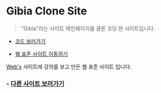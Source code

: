 # Gibia Clone Site

> "Gibia"라는 사이트 메인페이지를 클론 코딩 한 사이트입니다.

- [코드 보러가기](https://github.com/engus93/gaibaCloneWeb)

- [웹 표준 사이트 이동하기](https://engus93.github.io/gaibaCloneWeb/)

[Web's](https://www.youtube.com/watch?v=BcR_Qa-yDZY&list=PL4UVBBIc6giK_T_7i7MssZ516YIRUmhAm&index=1) 사이트에 강의를 보고 만든 웹 표준 사이트 입니다.

### - [다른 사이트 보러가기](https://github.com/engus93/engus93.github.io)